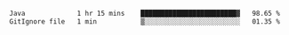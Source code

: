 <!--START_SECTION:waka-->

```txt
Java             1 hr 15 mins    ████████████████████████▓   98.65 %
GitIgnore file   1 min           ▒░░░░░░░░░░░░░░░░░░░░░░░░   01.35 %
```

<!--END_SECTION:waka-->
